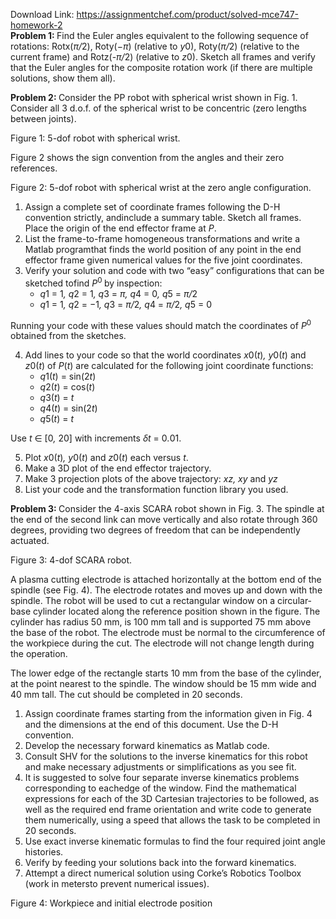 Download Link: https://assignmentchef.com/product/solved-mce747-homework-2
<br>
<strong>Problem 1:  </strong>Find the Euler angles equivalent to the following sequence of rotations: Rotx(<em>π/</em>2), Roty(−<em>π</em>) (relative to <em>y</em>0), Roty(<em>π/</em>2) (relative to the current frame) and Rotz(-<em>π/</em>2) (relative to <em>z</em>0). Sketch all frames and verify that the Euler angles for the composite rotation work (if there are multiple solutions, show them all).

<strong>Problem 2:  </strong>Consider the PP robot with spherical wrist shown in Fig. 1. Consider all 3 d.o.f. of the spherical wrist to be concentric (zero lengths between joints).

Figure 1: 5-dof robot with spherical wrist.

Figure 2 shows the sign convention from the angles and their zero references.

Figure 2: 5-dof robot with spherical wrist at the zero angle configuration.

<ol>

 <li>Assign a complete set of coordinate frames following the D-H convention strictly, andinclude a summary table. Sketch all frames. Place the origin of the end effector frame at <em>P</em>.</li>

 <li>List the frame-to-frame homogeneous transformations and write a Matlab programthat finds the world position of any point in the end effector frame given numerical values for the five joint coordinates.</li>

 <li>Verify your solution and code with two “easy” configurations that can be sketched tofind <em>P</em><sup>0 </sup>by inspection:

  <ul>

   <li><em>q</em>1 = 1<em>, q</em>2 = 1<em>, q</em>3 = <em>π, q</em>4 = 0<em>, q</em>5 = <em>π/</em>2</li>

   <li><em>q</em>1 = 1<em>, q</em>2 = −1<em>, q</em>3 = <em>π/</em>2<em>, q</em>4 = <em>π/</em>2<em>, q</em>5 = 0</li>

  </ul></li>

</ol>

Running your code with these values should match the coordinates of <em>P</em><sup>0 </sup>obtained from the sketches.

<ol start="4">

 <li>Add lines to your code so that the world coordinates <em>x</em>0(<em>t</em>)<em>, y</em>0(<em>t</em>) and <em>z</em>0(<em>t</em>) of <em>P</em>(<em>t</em>) are calculated for the following joint coordinate functions:

  <ul>

   <li><em>q</em>1(<em>t</em>) = sin(2<em>t</em>)</li>

   <li><em>q</em>2(<em>t</em>) = cos(<em>t</em>)</li>

   <li><em>q</em>3(<em>t</em>) = <em>t</em></li>

   <li><em>q</em>4(<em>t</em>) = sin(2<em>t</em>)</li>

   <li><em>q</em>5(<em>t</em>) = <em>t</em></li>

  </ul></li>

</ol>

Use <em>t </em>∈ [0<em>, </em>20] with increments <em>δt </em>= 0<em>.</em>01.

<ol start="5">

 <li>Plot <em>x</em>0(<em>t</em>)<em>, y</em>0(<em>t</em>) and <em>z</em>0(<em>t</em>) each versus <em>t</em>.</li>

 <li>Make a 3D plot of the end effector trajectory.</li>

 <li>Make 3 projection plots of the above trajectory: <em>xz, xy </em>and <em>yz </em></li>

 <li>List your code and the transformation function library you used.</li>

</ol>

<strong>Problem 3: </strong>Consider the 4-axis SCARA robot shown in Fig. 3. The spindle at the end of the second link can move vertically and also rotate through 360 degrees, providing two degrees of freedom that can be independently actuated.

Figure 3: 4-dof SCARA robot.

A plasma cutting electrode is attached horizontally at the bottom end of the spindle (see Fig. 4). The electrode rotates and moves up and down with the spindle. The robot will be used to cut a rectangular window on a circular-base cylinder located along the reference position shown in the figure. The cylinder has radius 50 mm, is 100 mm tall and is supported 75 mm above the base of the robot. The electrode must be normal to the circumference of the workpiece during the cut. The electrode will not change length during the operation.

The lower edge of the rectangle starts 10 mm from the base of the cylinder, at the point nearest to the spindle. The window should be 15 mm wide and 40 mm tall. The cut should be completed in 20 seconds.

<ol>

 <li>Assign coordinate frames starting from the information given in Fig. 4 and the dimensions at the end of this document. Use the D-H convention.</li>

 <li>Develop the necessary forward kinematics as Matlab code.</li>

 <li>Consult SHV for the solutions to the inverse kinematics for this robot and make necessary adjustments or simplifications as you see fit.</li>

 <li>It is suggested to solve four separate inverse kinematics problems corresponding to eachedge of the window. Find the mathematical expressions for each of the 3D Cartesian trajectories to be followed, as well as the required end frame orientation and write code to generate them numerically, using a speed that allows the task to be completed in 20 seconds.</li>

 <li>Use exact inverse kinematic formulas to find the four required joint angle histories.</li>

 <li>Verify by feeding your solutions back into the forward kinematics.</li>

 <li>Attempt a direct numerical solution using Corke’s Robotics Toolbox (work in metersto prevent numerical issues).</li>

</ol>

Figure 4: Workpiece and initial electrode position